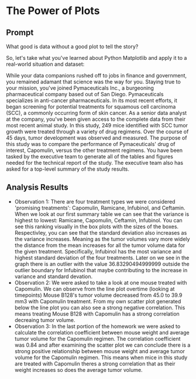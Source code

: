# The Power of Plots

## Prompt

What good is data without a good plot to tell the story?

So, let's take what you've learned about Python Matplotlib and apply it to a real-world situation and dataset:

While your data companions rushed off to jobs in finance and government, you remained adamant that science was the way for you. Staying true to your mission, you've joined Pymaceuticals Inc., a burgeoning pharmaceutical company based out of San Diego. Pymaceuticals specializes in anti-cancer pharmaceuticals. In its most recent efforts, it began screening for potential treatments for squamous cell carcinoma (SCC), a commonly occurring form of skin cancer.
As a senior data analyst at the company, you've been given access to the complete data from their most recent animal study. In this study, 249 mice identified with SCC tumor growth were treated through a variety of drug regimens. Over the course of 45 days, tumor development was observed and measured. The purpose of this study was to compare the performance of Pymaceuticals' drug of interest, Capomulin, versus the other treatment regimens. You have been tasked by the executive team to generate all of the tables and figures needed for the technical report of the study. The executive team also has asked for a top-level summary of the study results.

## Analysis Results

* Observation 1: There are four treatment types we were considered 'promising treatments': Capomulin, Ramicane, Infubinol, and Ceftamin. When we look at our first summary table we can see that the variance is highest to lowest: Ramicane, Capomulin, Ceftamin, Infubinol. You can see this ranking visually in the box plots with the sizes of the boxes. Respectivley, you can see that the standard deviation also increases as the variance increases. Meaning as the tumor volumes vary more widely the distance from the mean increases for all the tumor volume data for the given treatment. Specifically, Infubinol has the most variance and highest standard deviation of the four treatments. Later on we see in the graph there is an outlier with the value 36.83290494999999 outside the outlier boundary for Infubinol that maybe contributing to the increase in variance and standard devation.
* Observation 2: We were asked to take a look at one mouse treated with Capomulin. We can observe from the line plot overtime (looking at timepoints) Mouse B128's tumor volume decreased from 45.0 to 39.9 mm3 with Capomulin treatment. From my own scatter plot generated below the line plot you can also see a strong negative correlation. This means treating Mouse B128 with Capomulin has a strong correlation decreaing tumor volume.
* Observation 3: In the last portion of the homework we were asked to calculate the correlation coefficient between mouse weight and average tumor volume for the Capomulin regimen. The correlation coefficient was 0.84 and after examining the scatter plot we can conclude there is a strong positive relationship between mouse weight and average tumor volume for the Capomulin regimen. This means when mice in this study are treated with Capomulin theres a strong correlation that as their weight increases so does the average tumor volume.
